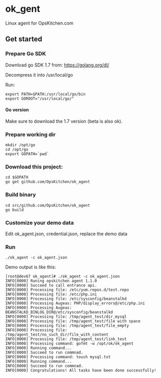 # ok_gent
Linux agent for OpsKitchen.com

## Get started
### Prepare Go SDK
Download go SDK 1.7 from: https://golang.org/dl/

Decompress it into /usr/local/go

Run:

    export PATH=$PATH:/usr/local/go/bin
    export GOROOT="/usr/local/go/"

#### Go version
Make sure to download the 1.7 version (beta is also ok).

### Prepare working dir

    mkdir /opt/go
    cd /opt/go
    export GOPATH=`pwd`


### Download this project:

    cd $GOPATH
    go get github.com/OpsKitchen/ok_agent

### Build binary

    cd src/github.com/OpsKitchen/ok_agent
    go build

### Customize your demo data

Edit ok_agent.json, credential.json, replace the demo data

### Run

    ./ok_agent -c ok_agent.json

Demo output is like this:

    [root@dev67 ok_agent]# ./ok_agent -c ok_agent.json
    INFO[0000] Runing opskitchen agent 1.1.0
    INFO[0000] Succeed to call entrance api.
    INFO[0000] Processing file: /etc/yum.repos.d/test.repo
    INFO[0000] Processing file: /etc/php.ini
    INFO[0000] Processing file: /etc/sysconfig/beanstalkd
    INFO[0000] Processing Augeas: PHP/display_errors@/etc/php.ini
    INFO[0000] Processing Augeas: BEANSTALKD_BINLOG_DIR@/etc/sysconfig/beanstalkd
    INFO[0000] Processing file: /tmp/agent_test/dir_mysql
    INFO[0000] Processing file: /tmp/agent_test/file with space
    INFO[0000] Processing file: /tmp/agent_test/file_empty
    INFO[0000] Processing file: /tmp/agent_test/no_such_dir/file_with_content
    INFO[0000] Processing file: /tmp/agent_test/link_test
    INFO[0000] Processing command: gofmt -w /opt/ok/ok_agent
    INFO[0000] Running command...
    INFO[0000] Succeed to run commnad.
    INFO[0000] Processing command: touch mysql.txt
    INFO[0000] Running command...
    INFO[0000] Succeed to run commnad.
    INFO[0000] Congratulations! All tasks have been done successfully!